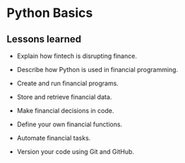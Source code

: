 # Python Basics

## Lessons learned

- Explain how fintech is disrupting finance.

- Describe how Python is used in financial programming.

- Create and run financial programs.

- Store and retrieve financial data.

- Make financial decisions in code.

- Define your own financial functions.

- Automate financial tasks.

- Version your code using Git and GitHub.
